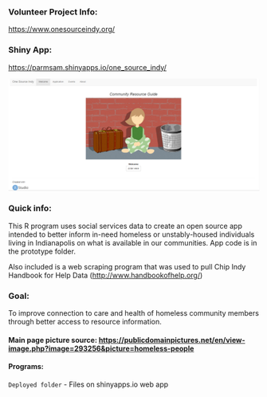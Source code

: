 ### Volunteer Project Info:
https://www.onesourceindy.org/

### Shiny App:
https://parmsam.shinyapps.io/one_source_indy/

![app_screenshot](app_screenshot.png)
### Quick info:
This R program uses social services data to create an open source app intended to better inform in-need homeless or unstably-housed individuals  living in Indianapolis on what is available in our communities. App code is in the prototype folder. 

Also included is a web scraping program that was used to pull Chip Indy Handbook for Help Data (http://www.handbookofhelp.org/)
### Goal:
To improve connection to care and health of homeless community members through better access to resource information.

#### Main page picture source: https://publicdomainpictures.net/en/view-image.php?image=293256&picture=homeless-people
#### Programs:
`Deployed folder` - Files on shinyapps.io web app

